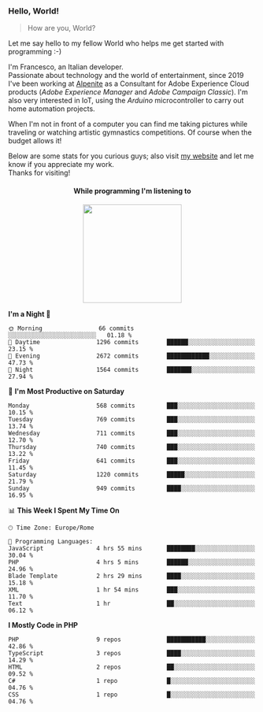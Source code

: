 ### Hello, World!

> How are you, World?

Let me say hello to my fellow World who helps me get started with programming :-)

I'm Francesco, an Italian developer.  
Passionate about technology and the world of entertainment, since 2019 I've been working at [Alpenite](https://www.alpenite.com) as a Consultant for Adobe Experience Cloud products (*Adobe Experience Manager* and *Adobe Campaign Classic*). I'm also very interested in IoT, using the *Arduino* microcontroller to carry out home automation projects.

When I'm not in front of a computer you can find me taking pictures while traveling or watching artistic gymnastics competitions. Of course when the budget allows it!

Below are some stats for you curious guys; also visit [my website](https://www.francescorega.eu) and let me know if you appreciate my work.  
Thanks for visiting!

<div align="center">
  <h4>While programming I'm listening to</h4>
  <a href="https://apps.francescorega.eu/now-playing/11147232609" target="_blank"><img src="https://apps.francescorega.eu/now-playing/11147232609" width="200"></a>
</div>

<!--START_SECTION:waka-->
**I'm a Night 🦉** 

```text
🌞 Morning                66 commits          ░░░░░░░░░░░░░░░░░░░░░░░░░   01.18 % 
🌆 Daytime                1296 commits        ██████░░░░░░░░░░░░░░░░░░░   23.15 % 
🌃 Evening                2672 commits        ████████████░░░░░░░░░░░░░   47.73 % 
🌙 Night                  1564 commits        ███████░░░░░░░░░░░░░░░░░░   27.94 % 
```
📅 **I'm Most Productive on Saturday** 

```text
Monday                   568 commits         ███░░░░░░░░░░░░░░░░░░░░░░   10.15 % 
Tuesday                  769 commits         ███░░░░░░░░░░░░░░░░░░░░░░   13.74 % 
Wednesday                711 commits         ███░░░░░░░░░░░░░░░░░░░░░░   12.70 % 
Thursday                 740 commits         ███░░░░░░░░░░░░░░░░░░░░░░   13.22 % 
Friday                   641 commits         ███░░░░░░░░░░░░░░░░░░░░░░   11.45 % 
Saturday                 1220 commits        █████░░░░░░░░░░░░░░░░░░░░   21.79 % 
Sunday                   949 commits         ████░░░░░░░░░░░░░░░░░░░░░   16.95 % 
```


📊 **This Week I Spent My Time On** 

```text
🕑︎ Time Zone: Europe/Rome

💬 Programming Languages: 
JavaScript               4 hrs 55 mins       ████████░░░░░░░░░░░░░░░░░   30.04 % 
PHP                      4 hrs 5 mins        ██████░░░░░░░░░░░░░░░░░░░   24.96 % 
Blade Template           2 hrs 29 mins       ████░░░░░░░░░░░░░░░░░░░░░   15.18 % 
XML                      1 hr 54 mins        ███░░░░░░░░░░░░░░░░░░░░░░   11.70 % 
Text                     1 hr                ██░░░░░░░░░░░░░░░░░░░░░░░   06.12 % 
```

**I Mostly Code in PHP** 

```text
PHP                      9 repos             ███████████░░░░░░░░░░░░░░   42.86 % 
TypeScript               3 repos             ████░░░░░░░░░░░░░░░░░░░░░   14.29 % 
HTML                     2 repos             ██░░░░░░░░░░░░░░░░░░░░░░░   09.52 % 
C#                       1 repo              █░░░░░░░░░░░░░░░░░░░░░░░░   04.76 % 
CSS                      1 repo              █░░░░░░░░░░░░░░░░░░░░░░░░   04.76 % 
```




<!--END_SECTION:waka-->
